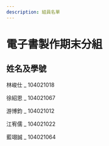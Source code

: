 ```yaml
---
description: 組員名單
---
```


# 電子書製作期末分組

## 姓名及學號

林峻仕  \_  104021018

徐紹恩  \_  104021067

游博鈞  \_  104021012

江宥儒  \_  104021022

藍翊誠  \_  104021064


